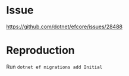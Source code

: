 ﻿# Issue

https://github.com/dotnet/efcore/issues/28488

# Reproduction

Run `dotnet ef migrations add Initial`
